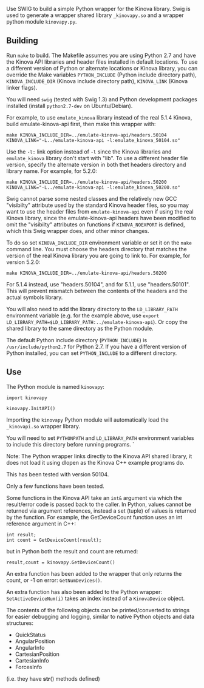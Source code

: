 
Use SWIG to build a simple Python wrapper for the Kinova library.  Swig is used
to generate a wrapper shared library `_kinovapy.so` and a wrapper python module
`kinovapy.py`.  

Building
--------

Run `make` to build.  The Makefile assumes you are using Python
2.7 and have the Kinova API libraries and header files installed in default
locations.  To use a different version of Python or alternate locations or Kinova 
library, you can override the Make variables `PYTHON_INCLUDE` (Python include
directory path), `KINOVA_INCLUDE_DIR` (Kinova include directory path),
`KINOVA_LINK` (Kinova linker flags).

You will need `swig` (tested with Swig 1.3) and Python development packages
installed (install `python2.7-dev` on Ubuntu/Debian).

For example, to use `emulate_kinova` library instead of the real 5.1.4 Kinova,
build emulate-kinova-api first, then make this wrapper with:

    make KINOVA_INCLUDE_DIR=../emulate-kinova-api/headers.50104 KINOVA_LINK="-L../emulate-kinova-api -l:emulate_kinova_50104.so"

Use the `-l:` link option instead of `-l` since the Kinova libraries and
`emulate_kinova` library don't start with "lib".  To use a different header
file version, specify the alternate version in both thet headers directory
and library name.  For example, for 5.2.0:

    make KINOVA_INCLUDE_DIR=../emulate-kinova-api/headers.50200 KINOVA_LINK="-L../emulate-kinova-api -l:emulate_kinova_50200.so"

Swig cannot parse some nested classes and the relatively new GCC "visibilty" 
attribute used by the standard Kinova header files, so you may want to use the 
header files from `emulate-kinova-api` even if using the real Kinova library, 
since the emulate-kinova-api headers have been modified to omit the "visibilty" 
attributes on functions if `KINOVA_NOEXPORT` is defined, which this Swig wrapper 
does, and other minor changes.

To do so set `KINOVA_INCLUDE_DIR` environment variable or set it on the `make`
command line.  You must choose the headers directory that matches the version
of the real Kinova library you are going to link to. For example, for version
5.2.0:

    make KINOVA_INCLUDE_DIR=../emulate-kinova-api/headers.50200

For 5.1.4 instead, use "headers.50104", and for 5.1.1, use "headers.50101".
This will prevent mismatch between the contents of the headers and the actual
symbols library.

You will also need to add the library directory to the `LD_LIBRARY_PATH`
environment variable (e.g. for the example above, use `export
LD_LIBRARY_PATH=$LD_LIBRARY_PATH:../emulate-kinova-api`). Or copy the shared
library to the same directory as the Python module.

The default Python include directory (`PYTHON_INCLUDE`) is 
`/usr/include/python2.7` for Python 2.7.  If you have a different version 
of Python installed, you can set `PYTHON_INCLUDE` to a different directory.

Use
---

The Python module is named `kinovapy`:

    import kinovapy
    
    kinovapy.InitAPI()

Importing the `kinovapy` Python module will automatically load the
`_kinovapi.so` wrapper library.  

You will need to set `PYTHONPATH` and `LD_LIBRARY_PATH` environment variables
to include this directory before running programs.  `

Note: The Python wrapper links directly to the Kinova API shared library, it
does not load it using dlopen as the Kinova C++ example programs do.

This has been tested with version 50104.

Only a few functions have been tested.

Some functions in the Kinova API take an `int&` argument via which the
result/error code is passed back to the caller.  In Python, values cannot
be returned via argument references, instead a set (tuple) of values is
returned by the function.  For example, the GetDeviceCount function uses an
int reference argument in C++:
 
    int result;
    int count = GetDeviceCount(result);

but in Python both the result and count are returned:

    result,count = kinovapy.GetDeviceCount()

An extra function has been added to the wrapper that only returns
the count, or -1 on error: `GetNumDevices()`.

An extra function has also been added to the Python wrapper: `SetActiveDeviceNum(i)`
takes an index instead of a `KinovaDevice` object.

The contents of the following objects can be printed/converted to strings for easier 
debugging and logging, similar to native Python objects and data structures:
* QuickStatus
* AngularPosition
* AngularInfo
* CartesianPosition
* CartesianInfo
* ForcesInfo

(i.e. they have __str__() methods defined)
